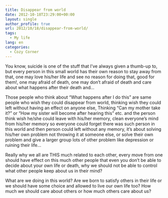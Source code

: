 ```yaml
---
title: Disappear from world
date: 2012-10-18T23:29:00+00:00
layout: single
author_profile: true
url: 2012/10/18/disappear-from-world/
tags:
  - My life
lang: en
categories: 
  - Cozy Corner
---
```

You know, suicide is one of the stuff that I’ve always given a thumb-up to, but every person in this small world has their own reason to stay away from that, one may love his/her life and see no reason for doing that, good for them!, one may afraid of death, one may don’t afraid of death and care about what happens after their death and… 

Those people who think about “What happens after I do this” are same people who wish they could disappear from world, thinking wish they could left without having an effect on anyone else, Thinking “Can my mother take it?” or “How my sister will become after hearing this” etc. and the person think wish he/she could leave with his/her memory, clean everyone’s mind from his/her memory so everyone could forget there was such person in this world and then person could left without any memory, it’s about solving his/her own problem not throwing it at someone else, or solve their own problem and give a larger group lots of other problem like depression or ruining their life… 

Really why we all are THIS much related to each other, every move from one should have effect on this much other people that even you don’t be able to decide about your own life or death, why we should not be able to control what other people keep about us in their mind? 

What are we doing in this world? Are we born to satisfy others in their life or we should have some choice and allowed to live our own life too? How much we should care about others or how much others care about us?